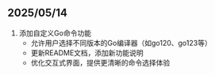 ## 2025/05/14

1. 添加自定义Go命令功能
   - 允许用户选择不同版本的Go编译器（如go120、go123等）
   - 更新README文档，添加新功能说明
   - 优化交互式界面，提供更清晰的命令选择体验

